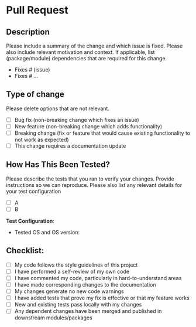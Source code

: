 # Pull Request

## Description

Please include a summary of the change and which issue is fixed. Please also include relevant motivation and context. 
If applicable, list (package/module) dependencies that are required for this change.

- Fixes # (issue)
- Fixes # ...

## Type of change

Please delete options that are not relevant.

- [ ] Bug fix (non-breaking change which fixes an issue)
- [ ] New feature (non-breaking change which adds functionality)
- [ ] Breaking change (fix or feature that would cause existing functionality to not work as expected)
- [ ] This change requires a documentation update

## How Has This Been Tested?

Please describe the tests that you ran to verify your changes. 
Provide instructions so we can reproduce. Please also list any relevant details for your test configuration

- [ ] A
- [ ] B

**Test Configuration**:
* Tested OS and OS version:

## Checklist:

- [ ] My code follows the style guidelines of this project
- [ ] I have performed a self-review of my own code
- [ ] I have commented my code, particularly in hard-to-understand areas
- [ ] I have made corresponding changes to the documentation
- [ ] My changes generate no new code warnings
- [ ] I have added tests that prove my fix is effective or that my feature works
- [ ] New and existing tests pass locally with my changes
- [ ] Any dependent changes have been merged and published in downstream modules/packages
